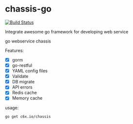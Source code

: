 # chassis-go 
[![Build Status](https://cloud.drone.io/api/badges/chassisx/chassis-go/status.svg)](https://cloud.drone.io/chassisx/chassis-go)

Integrate awesome go framework for developing web service

go webservice chassis

Features:

- [x] gorm
- [x] go-restful
- [x] YAML config files
- [x] Validate
- [x] DB migrate
- [x] API errors
- [x] Redis cache
- [x] Memory cache

usage:
```
go get c6x.io/chassis
```
